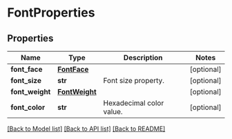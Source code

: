 # FontProperties

## Properties
Name | Type | Description | Notes
------------ | ------------- | ------------- | -------------
**font_face** | [**FontFace**](FontFace.md) |  | [optional] 
**font_size** | **str** | Font size property. | [optional] 
**font_weight** | [**FontWeight**](FontWeight.md) |  | [optional] 
**font_color** | **str** | Hexadecimal color value. | [optional] 

[[Back to Model list]](../README.md#documentation-for-models) [[Back to API list]](../README.md#documentation-for-api-endpoints) [[Back to README]](../README.md)


